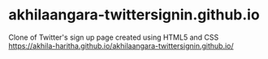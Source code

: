 # akhilaangara-twittersignin.github.io
Clone of Twitter's sign up page created using HTML5 and CSS
https://akhila-haritha.github.io/akhilaangara-twittersignin.github.io/
